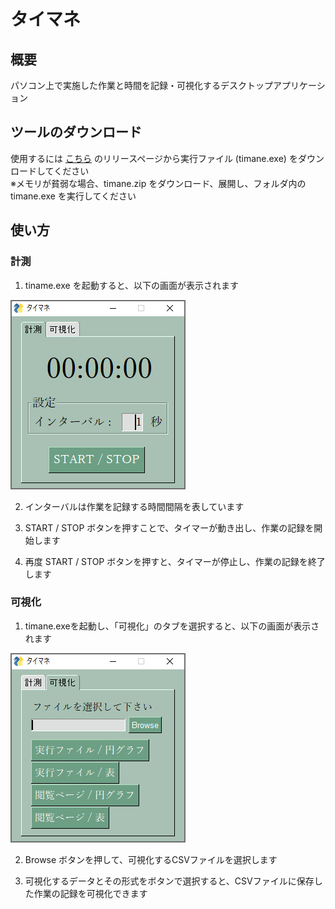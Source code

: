 # タイマネ

## 概要

パソコン上で実施した作業と時間を記録・可視化するデスクトップアプリケーション

## ツールのダウンロード

使用するには [こちら](https://github.com/masachika-kamada/time-manage/releases/tag/v1.0.0) のリリースページから実行ファイル (timane.exe) をダウンロードしてください<br>
※メモリが貧弱な場合、timane.zip をダウンロード、展開し、フォルダ内の timane.exe を実行してください

## 使い方

### 計測

1. tiname.exe を起動すると、以下の画面が表示されます

![](./images/measure.png)

2. インターバルは作業を記録する時間間隔を表しています

3. START / STOP ボタンを押すことで、タイマーが動き出し、作業の記録を開始します

4. 再度 START / STOP ボタンを押すと、タイマーが停止し、作業の記録を終了します

### 可視化

1. timane.exeを起動し、「可視化」のタブを選択すると、以下の画面が表示されます

![](./images/visualize.png)

2. Browse ボタンを押して、可視化するCSVファイルを選択します

3. 可視化するデータとその形式をボタンで選択すると、CSVファイルに保存した作業の記録を可視化できます
